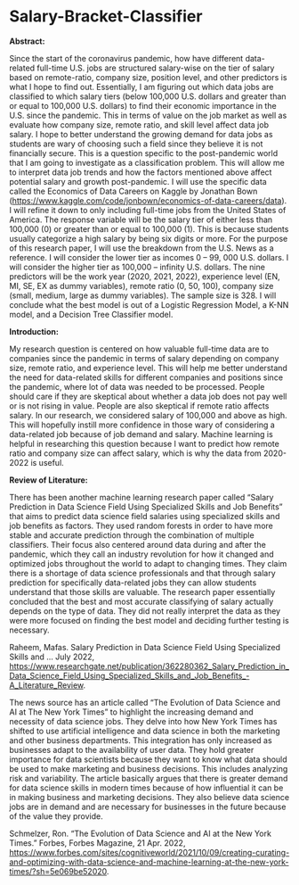 # Salary-Bracket-Classifier

**Abstract:**

Since the start of the coronavirus pandemic, how have different data-related full-time U.S. jobs are structured salary-wise on the tier of salary based on remote-ratio, company size, position level, and other predictors is what I hope to find out. Essentially, I am figuring out which data jobs are classified to which salary tiers (below 100,000 U.S. dollars and greater than or equal to 100,000 U.S. dollars) to find their economic importance in the U.S. since the pandemic. This in terms of value on the job market as well as evaluate how company size, remote ratio, and skill level affect data job salary. I hope to better understand the growing demand for data jobs as students are wary of choosing such a field since they believe it is not financially secure. This is a question specific to the post-pandemic world that I am going to investigate as a classification problem. This will allow me to interpret data job trends and how the factors mentioned above affect potential salary and growth post-pandemic. I will use the specific data called the Economics of Data Careers on Kaggle by Jonathan Bown (https://www.kaggle.com/code/jonbown/economics-of-data-careers/data). I will refine it down to only including full-time jobs from the United States of America. The response variable will be the salary tier of either less than 100,000 (0) or greater than or equal to 100,000 (1). This is because students usually categorize a high salary by being six digits or more. For the purpose of this research paper, I will use the breakdown from the U.S. News as a reference. I will consider the lower tier as incomes 0 – 99, 000 U.S. dollars. I will consider the higher tier as 100,000 – infinity U.S. dollars. The nine predictors will be the work year (2020, 2021, 2022), experience level (EN, MI, SE, EX as dummy variables), remote ratio (0, 50, 100), company size (small, medium, large as dummy variables). The sample size is 328. I will conclude what the best model is out of a Logistic Regression Model, a K-NN model, and a Decision Tree Classifier model.


**Introduction:**

My research question is centered on how valuable full-time data are to companies since the pandemic in terms of salary depending on company size, remote ratio, and experience level. This will help me better understand the need for data-related skills for different companies and positions since the pandemic, where lot of data was needed to be processed. People should care if they are skeptical about whether a data job does not pay well or is not rising in value. People are also skeptical if remote ratio affects salary. In our research, we considered salary of 100,000 and above as high. This will hopefully instill more confidence in those wary of considering a data-related job because of job demand and salary. Machine learning is helpful in researching this question because I want to predict how remote ratio and company size can affect salary, which is why the data from 2020-2022 is useful. 


**Review of Literature:**

There has been another machine learning research paper called “Salary Prediction in Data Science Field Using Specialized Skills and Job Benefits” that aims to predict data science field salaries using specialized skills and job benefits as factors. They used random forests in order to have more stable and accurate prediction through the combination of multiple classifiers. Their focus also centered around data during and after the pandemic, which they call an industry revolution for how it changed and optimized jobs throughout the world to adapt to changing times. They claim there is a shortage of data science professionals and that through salary prediction for specifically data-related jobs they can allow students understand that those skills are valuable. The research paper essentially concluded that the best and most accurate classifying of salary actually depends on the type of data. They did not really interpret the data as they were more focused on finding the best model and deciding further testing is necessary.

Raheem, Mafas. Salary Prediction in Data Science Field Using Specialized Skills and ... July 2022, https://www.researchgate.net/publication/362280362_Salary_Prediction_in_Data_Science_Field_Using_Specialized_Skills_and_Job_Benefits_-A_Literature_Review. 

The news source has an article called “The Evolution of Data Science and AI at The New York Times” to highlight the increasing demand and necessity of data science jobs. They delve into how  New York Times has shifted to use artificial intelligence and data science in both the marketing and other business departments. This integration has only increased as businesses adapt to the availability of user data. They hold greater importance for data scientists because they want to know what data should be used to make marketing and business decisions. This includes analyzing risk and variability. The article basically argues that there is greater demand for data science skills in modern times because of how influential it can be in making business and marketing decisions. They also believe data science jobs are in demand and are necessary for businesses in the future because of the value they provide. 

Schmelzer, Ron. “The Evolution of Data Science and AI at the New York Times.” Forbes, Forbes Magazine, 21 Apr. 2022, https://www.forbes.com/sites/cognitiveworld/2021/10/09/creating-curating-and-optimizing-with-data-science-and-machine-learning-at-the-new-york-times/?sh=5e069be52020. 
